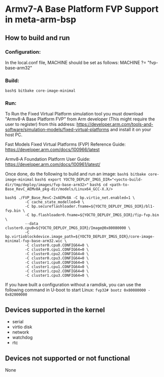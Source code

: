 # Armv7-A Base Platform FVP Support in meta-arm-bsp

## How to build and run

### Configuration:
In the local.conf file, MACHINE should be set as follows:
MACHINE ?= "fvp-base-arm32"

### Build:
```bash$ bitbake core-image-minimal```

### Run:
To Run the Fixed Virtual Platform simulation tool you must download "Armv8-A
Base Platform FVP" from Arm developer (This might require the user to
register) from this address:
https://developer.arm.com/tools-and-software/simulation-models/fixed-virtual-platforms
and install it on your host PC.

Fast Models Fixed Virtual Platforms (FVP) Reference Guide:
https://developer.arm.com/docs/100966/latest

Armv8‑A Foundation Platform User Guide:
https://developer.arm.com/docs/100961/latest/


Once done, do the following to build and run an image:
```bash$ bitbake core-image-minimal```
```bash$ export YOCTO_DEPLOY_IMGS_DIR="<yocto-build-dir/tmp/deploy/images/fvp-base-arm32>"```
```bash$ cd <path-to-Base_RevC_AEMv8A_pkg-dir/models/Linux64_GCC-X.X/>```
```
bash$ ./FVP_Base_RevC-2xAEMv8A -C bp.virtio_net.enabled=1 \
         -C cache_state_modelled=0 \
         -C bp.secureflashloader.fname=${YOCTO_DEPLOY_IMGS_DIR}/bl1-fvp.bin \
         -C bp.flashloader0.fname=${YOCTO_DEPLOY_IMGS_DIR}/fip-fvp.bin \
         --data cluster0.cpu0=${YOCTO_DEPLOY_IMGS_DIR}/Image@0x80080000 \
         -C bp.virtioblockdevice.image_path=${YOCTO_DEPLOY_IMGS_DIR}/core-image-minimal-fvp-base-arm32.wic \
         -C cluster0.cpu0.CONFIG64=0 \
         -C cluster0.cpu1.CONFIG64=0 \
         -C cluster0.cpu2.CONFIG64=0 \
         -C cluster0.cpu3.CONFIG64=0 \
         -C cluster1.cpu0.CONFIG64=0 \
         -C cluster1.cpu1.CONFIG64=0 \
         -C cluster1.cpu2.CONFIG64=0 \
         -C cluster1.cpu3.CONFIG64=0 \

```


If you have built a configuration without a ramdisk, you can use the following
command in U-boot to start Linux:
```fvp32# bootz 0x80080000 - 0x82000000```

## Devices supported in the kernel
- serial
- virtio disk
- network
- watchdog
- rtc

## Devices not supported or not functional
None
